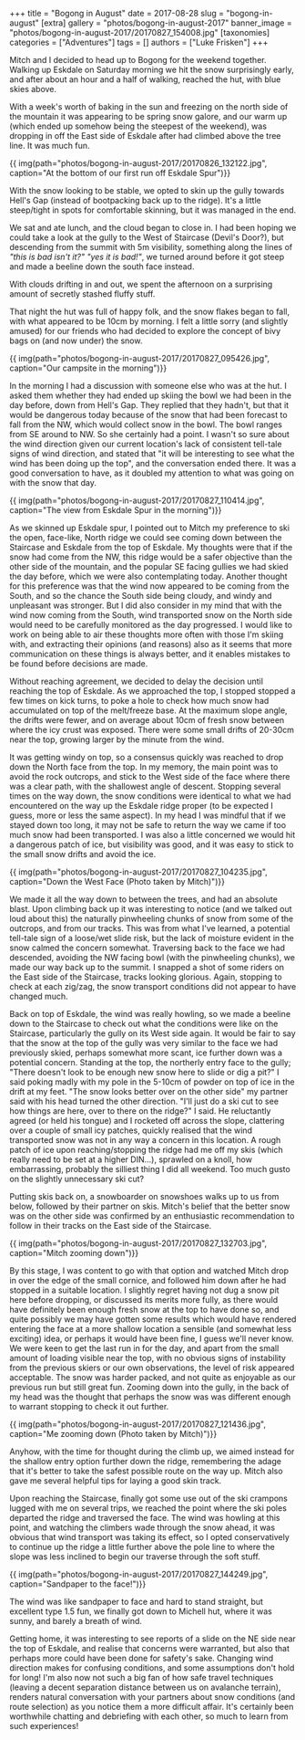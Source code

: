 +++
title = "Bogong in August"
date = 2017-08-28
slug = "bogong-in-august"
[extra]
gallery = "photos/bogong-in-august-2017"
banner_image = "photos/bogong-in-august-2017/20170827_154008.jpg"
[taxonomies]
categories = ["Adventures"]
tags = []
authors = ["Luke Frisken"]
+++

Mitch and I decided to head up to Bogong for the weekend
together. Walking up Eskdale on Saturday morning we hit the snow
surprisingly early, and after about an hour and a half of walking,
reached the hut, with blue skies above.

With a week's worth of baking in the sun and freezing on the north side
of the mountain it was appearing to be spring snow galore, and our warm
up (which ended up somehow being the steepest of the weekend), was
dropping in off the East side of Eskdale after had climbed above the
tree line. It was much fun.

{{ img(path="photos/bogong-in-august-2017/20170826_132122.jpg", caption="At the bottom of our first run off Eskdale
Spur")}}

With the snow looking to be stable, we opted to skin up the gully
towards Hell's Gap (instead of bootpacking back up to the ridge). It's a
little steep/tight in spots for comfortable skinning, but it was managed
in the end.

We sat and ate lunch, and the cloud began to close in. I had been hoping
we could take a look at the gully to the West of Staircase (Devil's
Door?), but descending from the summit with 5m visibility, something
along the lines of *"this is bad isn't it?" "yes it is bad\!"*, we
turned around before it got steep and made a beeline down the south face
instead.

With clouds drifting in and out, we spent the afternoon on a surprising
amount of secretly stashed fluffy stuff.

That night the hut was full of happy folk, and the snow flakes began to
fall, with what appeared to be 10cm by morning. I felt a little sorry
(and slightly amused) for our friends who had decided to explore the
concept of bivy bags on (and now under) the snow.

{{ img(path="photos/bogong-in-august-2017/20170827_095426.jpg", caption="Our campsite in the
morning")}}

In the morning I had a discussion with someone else who was at the hut.
I asked them whether they had ended up skiing the bowl we had been in
the day before, down from Hell's Gap. They replied that they hadn't, but
that it would be dangerous today because of the snow that had been
forecast to fall from the NW, which would collect snow in the bowl. The
bowl ranges from SE around to NW. So she certainly had a point. I wasn't
so sure about the wind direction given our current location's lack of
consistent tell-tale signs of wind direction, and stated that "it will
be interesting to see what the wind has been doing up the top", and the
conversation ended there. It was a good conversation to have, as it
doubled my attention to what was going on with the snow that day.

{{ img(path="photos/bogong-in-august-2017/20170827_110414.jpg", caption="The view from Eskdale Spur in the
morning")}}

As we skinned up Eskdale spur, I pointed out to Mitch my preference to
ski the open, face-like, North ridge we could see coming down between
the Staircase and Eskdale from the top of Eskdale. My thoughts were that
if the snow had come from the NW, this ridge would be a safer objective
than the other side of the mountain, and the popular SE facing gullies
we had skied the day before, which we were also contemplating today.
Another thought for this preference was that the wind now appeared to be
coming from the South, and so the chance the South side being cloudy,
and windy and unpleasant was stronger. But I did also consider in my
mind that with the wind now coming from the South, wind transported snow
on the North side would need to be carefully monitored as the day
progressed. I would like to work on being able to air these thoughts
more often with those I'm skiing with, and extracting their opinions
(and reasons) also as it seems that more communication on these things
is always better, and it enables mistakes to be found before decisions
are made.

Without reaching agreement, we decided to delay the decision until
reaching the top of Eskdale. As we approached the top, I stopped stopped
a few times on kick turns, to poke a hole to check how much snow had
accumulated on top of the melt/freeze base. At the maximum slope angle,
the drifts were fewer, and on average about 10cm of fresh snow between
where the icy crust was exposed. There were some small drifts of 20-30cm
near the top, growing larger by the minute from the wind.

It was getting windy on top, so a consensus quickly was reached to drop
down the North face from the top. In my memory, the main point was to
avoid the rock outcrops, and stick to the West side of the face where
there was a clear path, with the shallowest angle of descent. Stopping
several times on the way down, the snow conditions were identical to
what we had encountered on the way up the Eskdale ridge proper (to be
expected I guess, more or less the same aspect). In my head I was
mindful that if we stayed down too long, it may not be safe to return
the way we came if too much snow had been transported. I was also a
little concerned we would hit a dangerous patch of ice, but visibility
was good, and it was easy to stick to the small snow drifts and avoid
the ice.

{{ img(path="photos/bogong-in-august-2017/20170827_104235.jpg", caption="Down the West Face (Photo taken by
Mitch)")}}

We made it all the way down to between the trees, and had an absolute
blast. Upon climbing back up it was interesting to notice (and we talked
out loud about this) the naturally pinwheeling chunks of snow from some
of the outcrops, and from our tracks. This was from what I've learned, a
potential tell-tale sign of a loose/wet slide risk, but the lack of
moisture evident in the snow calmed the concern somewhat. Traversing
back to the face we had descended, avoiding the NW facing bowl (with the
pinwheeling chunks), we made our way back up to the summit. I snapped a
shot of some riders on the East side of the Staircase, tracks looking
glorious. Again, stopping to check at each zig/zag, the snow transport
conditions did not appear to have changed much.

Back on top of Eskdale, the wind was really howling, so we made a
beeline down to the Staircase to check out what the conditions were like
on the Staircase, particularly the gully on its West side again. It
would be fair to say that the snow at the top of the gully was very
similar to the face we had previously skied, perhaps somewhat more
scant, ice further down was a potential concern. Standing at the top,
the northerly entry face to the gully; "There doesn't look to be enough
new snow here to slide or dig a pit?" I said poking madly with my pole
in the 5-10cm of powder on top of ice in the drift at my feet. "The snow
looks better over on the other side" my partner said with his head
turned the other direction. "I'll just do a ski cut to see how things
are here, over to there on the ridge?" I said. He reluctantly agreed (or
held his tongue) and I rocketed off across the slope, clattering over a
couple of small icy patches, quickly realised that the wind transported
snow was not in any way a concern in this location. A rough patch of ice
upon reaching/stopping the ridge had me off my skis (which really need
to be set at a higher DIN...), sprawled on a knoll, how embarrassing,
probably the silliest thing I did all weekend. Too much gusto on the
slightly unnecessary ski cut?

Putting skis back on, a snowboarder on snowshoes walks up to us from
below, followed by their partner on skis. Mitch's belief that the better
snow was on the other side was confirmed by an enthusiastic
recommendation to follow in their tracks on the East side of the
Staircase.

{{ img(path="photos/bogong-in-august-2017/20170827_132703.jpg", caption="Mitch zooming down")}}

By this stage, I was content to go with that option and watched Mitch
drop in over the edge of the small cornice, and followed him down after
he had stopped in a suitable location. I slightly regret having not dug
a snow pit here before dropping, or discussed its merits more fully, as
there would have definitely been enough fresh snow at the top to have
done so, and quite possibly we may have gotten some results which would
have rendered entering the face at a more shallow location a sensible
(and somewhat less exciting) idea, or perhaps it would have been fine, I
guess we'll never know. We were keen to get the last run in for the day,
and apart from the small amount of loading visible near the top, with no
obvious signs of instability from the previous skiers or our own
observations, the level of risk appeared acceptable. The snow was harder
packed, and not quite as enjoyable as our previous run but still great
fun. Zooming down into the gully, in the back of my head was the thought
that perhaps the snow was was different enough to warrant stopping to
check it out further.

{{ img(path="photos/bogong-in-august-2017/20170827_121436.jpg", caption="Me zooming down (Photo taken by
Mitch)")}}

Anyhow, with the time for thought during the climb up, we aimed instead
for the shallow entry option further down the ridge, remembering the
adage that it's better to take the safest possible route on the way up.
Mitch also gave me several helpful tips for laying a good skin track.

Upon reaching the Staircase, finally got some use out of the ski
crampons lugged with me on several trips, we reached the point where the
ski poles departed the ridge and traversed the face. The wind was
howling at this point, and watching the climbers wade through the snow
ahead, it was obvious that wind transport was taking its effect, so I
opted conservatively to continue up the ridge a little further above the
pole line to where the slope was less inclined to begin our traverse
through the soft stuff.

{{ img(path="photos/bogong-in-august-2017/20170827_144249.jpg", caption="Sandpaper to the
face\!")}}

The wind was like sandpaper to face and hard to stand straight, but
excellent type 1.5 fun, we finally got down to Michell hut, where it was
sunny, and barely a breath of wind.

Getting home, it was interesting to see reports of a slide on the NE
side near the top of Eskdale, and realise that concerns were warranted,
but also that perhaps more could have been done for safety's sake.
Changing wind direction makes for confusing conditions, and some
assumptions don't hold for long\! I'm also now not such a big fan of how
safe travel techniques (leaving a decent separation distance between us
on avalanche terrain), renders natural conversation with your partners
about snow conditions (and route selection) as you notice them a more
difficult affair. It's certainly been worthwhile chatting and debriefing
with each other, so much to learn from such experiences\!
